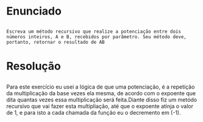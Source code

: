 # Enunciado <h2>

	Escreva um método recursivo que realize a potenciação entre dois números inteiros, A e B, recebidos por parâmetro. Seu método deve, portanto, retornar o resultado de AB
 
# Resolução <h2>
	

Para este exercício eu usei a lógica de que uma potenciação, é a repetição da multiplicação da base vezes ela mesma, de acordo com o expoente que dita quantas vezes essa multiplicação será feita.Diante disso fiz um metódo recursivo que vai fazer esta multipliação, até que o expoente atinja o valor de 1, e para isto a cada chamada da função eu o decremento em (-1).	
